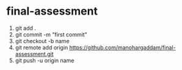 # final-assessment
1) git add . 
2) git commit -m "first commit" </br>
3) git checkout -b name </br>
4) git remote add origin https://github.com/manohargaddam/final-assessment.git </br>
5) git push -u origin name </br>
